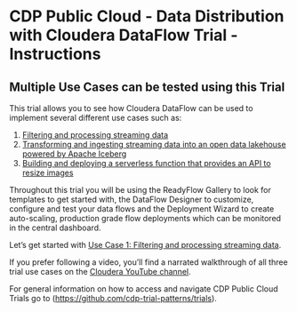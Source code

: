 # CDP Public Cloud - Data Distribution with Cloudera DataFlow Trial - Instructions

## Multiple Use Cases can be tested using this Trial

This trial allows you to see how Cloudera DataFlow can be used to implement several different use cases such as:

1. [Filtering and processing streaming data](01_kafka_filter_kafka.md)
2. [Transforming and ingesting streaming data into an open data lakehouse powered by Apache Iceberg](02_kafka_iceberg.md)
3. [Building and deploying a serverless function that provides an API to resize images](03_resize_image.md)

Throughout this trial you will be using the ReadyFlow Gallery to look for templates to get started with, the DataFlow Designer to customize, configure and test your data flows and the Deployment Wizard to create auto-scaling, production grade flow deployments which can be monitored in the central dashboard.

Let’s get started with [Use Case 1: Filtering and processing streaming data](01_kafka_filter_kafka.md).

If you prefer following a video, you’ll find a narrated walkthrough of all three trial use cases on the [Cloudera YouTube channel](https://www.youtube.com/watch?v=oqaT7FDd0Fc).

For general information on how to access and navigate CDP Public Cloud Trials go to (https://github.com/cdp-trial-patterns/trials).
